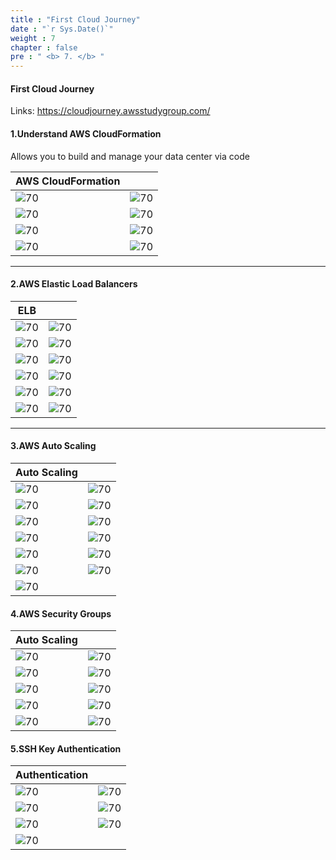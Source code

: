 ```yaml
---
title : "First Cloud Journey"
date : "`r Sys.Date()`"
weight : 7
chapter : false
pre : " <b> 7. </b> "
---
```


#### First Cloud Journey

Links: https://cloudjourney.awsstudygroup.com/

#### 1.Understand AWS CloudFormation

Allows you to build and manage your data center via code

|  AWS CloudFormation |  |
|---|---|
|![70](/aws-ws/images/7/70/1.png?featherlight=false&width=50pc)  | ![70](/aws-ws/images/7/70/2.png?featherlight=false&width=50pc) |
|![70](/aws-ws/images/7/70/3.png?featherlight=false&width=50pc)  | ![70](/aws-ws/images/7/70/4.png?featherlight=false&width=50pc) |
|![70](/aws-ws/images/7/70/5.png?featherlight=false&width=50pc)  | ![70](/aws-ws/images/7/70/6.png?featherlight=false&width=50pc) |
|![70](/aws-ws/images/7/70/7.png?featherlight=false&width=50pc)  | ![70](/aws-ws/images/7/70/8.png?featherlight=false&width=50pc) |
----
#### 2.AWS Elastic Load Balancers
|  ELB |  |
|---|---|
|![70](/aws-ws/images/7/70/10.png?featherlight=false&width=50pc)  | ![70](/aws-ws/images/7/70/11.png?featherlight=false&width=50pc) |
|![70](/aws-ws/images/7/70/12.png?featherlight=false&width=50pc)  | ![70](/aws-ws/images/7/70/13.png?featherlight=false&width=50pc) |
|![70](/aws-ws/images/7/70/14.png?featherlight=false&width=50pc)  | ![70](/aws-ws/images/7/70/15.png?featherlight=false&width=50pc)|
|![70](/aws-ws/images/7/70/16.png?featherlight=false&width=50pc)  | ![70](/aws-ws/images/7/70/17.png?featherlight=false&width=50pc)|
|![70](/aws-ws/images/7/70/18.png?featherlight=false&width=50pc)  | ![70](/aws-ws/images/7/70/19.png?featherlight=false&width=50pc)|
|![70](/aws-ws/images/7/70/20.png?featherlight=false&width=50pc)  | ![70](/aws-ws/images/7/70/21.png?featherlight=false&width=50pc)|
----
#### 3.AWS Auto Scaling

|  Auto Scaling |  |
|---|---|
|![70](/aws-ws/images/7/70/30.png?featherlight=false&width=50pc)  | ![70](/aws-ws/images/7/70/31.png?featherlight=false&width=50pc) |
|![70](/aws-ws/images/7/70/32.png?featherlight=false&width=50pc)  | ![70](/aws-ws/images/7/70/33.png?featherlight=false&width=50pc) |
|![70](/aws-ws/images/7/70/34.png?featherlight=false&width=50pc)  | ![70](/aws-ws/images/7/70/35.png?featherlight=false&width=50pc)|
|![70](/aws-ws/images/7/70/36.png?featherlight=false&width=50pc)  | ![70](/aws-ws/images/7/70/37.png?featherlight=false&width=50pc)|
|![70](/aws-ws/images/7/70/38.png?featherlight=false&width=50pc)  | ![70](/aws-ws/images/7/70/39.png?featherlight=false&width=50pc)|
|![70](/aws-ws/images/7/70/310.png?featherlight=false&width=50pc)  | ![70](/aws-ws/images/7/70/311.png?featherlight=false&width=50pc)|
|![70](/aws-ws/images/7/70/312.png?featherlight=false&width=50pc)  | |

#### 4.AWS Security Groups
|  Auto Scaling |  |
|---|---|
|![70](/aws-ws/images/7/70/40.png?featherlight=false&width=50pc)  | ![70](/aws-ws/images/7/70/41.png?featherlight=false&width=50pc)|
|![70](/aws-ws/images/7/70/42.png?featherlight=false&width=50pc)  | ![70](/aws-ws/images/7/70/43.png?featherlight=false&width=50pc)|
|![70](/aws-ws/images/7/70/44.png?featherlight=false&width=50pc)  | ![70](/aws-ws/images/7/70/45.png?featherlight=false&width=50pc)|
|![70](/aws-ws/images/7/70/46.png?featherlight=false&width=50pc)  | ![70](/aws-ws/images/7/70/47.png?featherlight=false&width=50pc)|
|![70](/aws-ws/images/7/70/48.png?featherlight=false&width=50pc)  | ![70](/aws-ws/images/7/70/49.png?featherlight=false&width=50pc)|

#### 5.SSH Key Authentication
|  Authentication |  |
|---|---|
|![70](/aws-ws/images/7/70/50.png?featherlight=false&width=50pc)  | ![70](/aws-ws/images/7/70/51.png?featherlight=false&width=50pc)|
|![70](/aws-ws/images/7/70/52.png?featherlight=false&width=50pc)  | ![70](/aws-ws/images/7/70/53.png?featherlight=false&width=50pc)|
|![70](/aws-ws/images/7/70/54.png?featherlight=false&width=50pc)  | ![70](/aws-ws/images/7/70/55.png?featherlight=false&width=50pc)|
|![70](/aws-ws/images/7/70/56.png?featherlight=false&width=50pc)  | |
